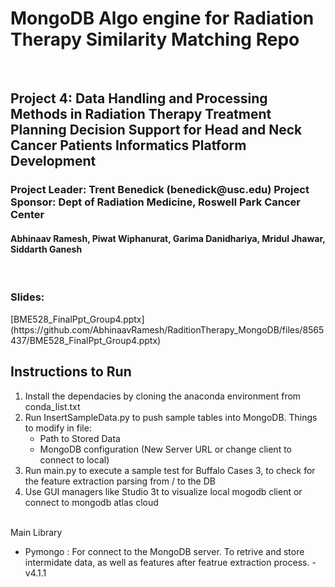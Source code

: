 <h1>MongoDB Algo engine for Radiation Therapy Similarity Matching Repo</h1>
<br><h2>Project 4: Data Handling and Processing Methods in Radiation Therapy Treatment Planning Decision Support for Head and Neck Cancer Patients Informatics Platform Development </h2>
<h3>Project Leader: Trent Benedick (benedick@usc.edu)
Project Sponsor: Dept of Radiation Medicine, Roswell Park Cancer Center </h3>
<h4> Abhinaav Ramesh, Piwat Wiphanurat, Garima Danidhariya, Mridul Jhawar, Siddarth Ganesh</h4>
<br>
<h3>Slides:</h3>
[BME528_FinalPpt_Group4.pptx](https://github.com/AbhinaavRamesh/RaditionTherapy_MongoDB/files/8565437/BME528_FinalPpt_Group4.pptx)

<br>
<h2> Instructions to Run</h1>
<ol><li> Install the dependacies by cloning the anaconda environment from conda_list.txt</li>
<li>
Run InsertSampleData.py to push sample tables into MongoDB. Things to modify in file:
<ul>
    <li>Path to Stored Data</li>
    <li>MongoDB configuration (New Server URL or change client to connect to local)</li>
</ul>
</li>
<li>Run main.py to execute a sample test for Buffalo Cases 3, to check for the feature extraction parsing from / to the DB</li>
<li> Use GUI managers like Studio 3t to visualize local mogodb client or connect to mongodb atlas cloud</li>
</ol>
<br>
Main Library
<ul>
<li>Pymongo : For connect to the MongoDB server. To retrive and store intermidate data, as well as features after featrue extraction process. - v4.1.1 </li>
</ul>

